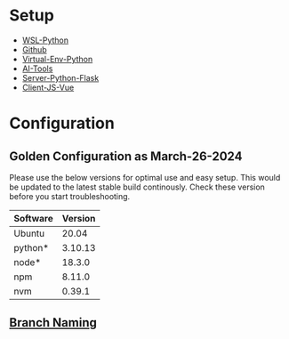 # Setup

* [WSL-Python](docs/wsl_python_setup.md)
* [Github](docs/github_setup.md)
* [Virtual-Env-Python](docs/virtual_environment_setup.md)
* [AI-Tools](/docs/ai_tools_setup.md)
* [Server-Python-Flask](/docs/server_setup.md)
* [Client-JS-Vue](docs/client_setup.md)

# Configuration
## Golden Configuration as March-26-2024

Please use the below versions for optimal use and easy setup. This would be updated to the latest stable build continously. Check these version before you start troubleshooting.

|Software	| Version |
| --------- | ------- |
| Ubuntu	| 20.04 |
| python*	| 3.10.13 |
| node*    | 18.3.0 |
| npm | 8.11.0 |
| nvm | 0.39.1 |

## [Branch Naming](docs/branch_naming.md)
